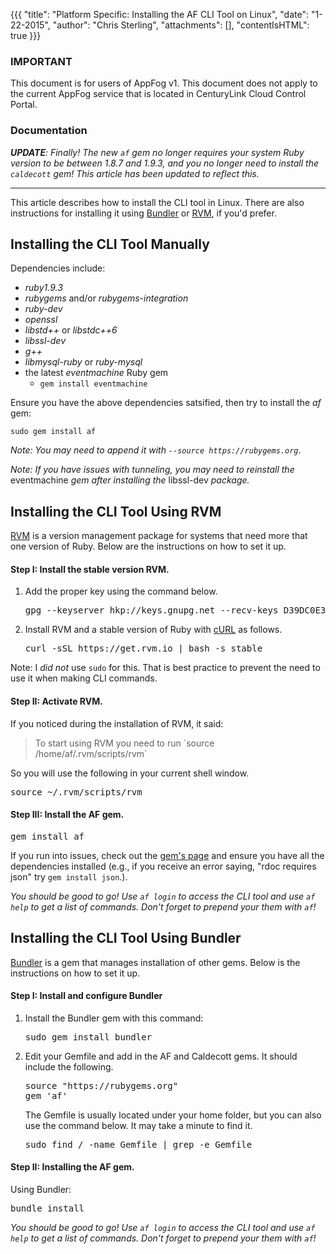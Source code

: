 {{{
  "title": "Platform Specific: Installing the AF CLI Tool on Linux",
  "date": "1-22-2015",
  "author": "Chris Sterling",
  "attachments": [],
  "contentIsHTML": true
}}}

### IMPORTANT

This document is for users of AppFog v1. This document does not apply to the current AppFog service that is located in CenturyLink Cloud Control Portal.

### Documentation

<p><em> <strong>UPDATE</strong>: Finally! The new <code>af</code> gem no longer requires your system Ruby version to be between 1.8.7 and 1.9.3, and you no longer need to install the <code>caldecott</code> gem! This article has been updated to reflect this. </em></p>
<hr />
<p>This article describes how to install the CLI tool in Linux. There are also instructions for installing it using <a href="#bundler">Bundler</a> or <a href="#rvm">RVM</a>, if you'd prefer.</p>
<h2>Installing the CLI Tool Manually</h2>
<p>Dependencies include:</p>
<ul>
<li><em>ruby1.9.3</em></li>
<li><em>rubygems</em> and/or <em>rubygems-integration</em></li>
<li><em>ruby-dev</em></li>
<li><em>openssl</em></li>
<li><em>libstd++</em> or <em>libstdc++6</em></li>
<li><em>libssl-dev</em></li>
<li><em>g++</em></li>
<li><em>libmysql-ruby</em> or <em>ruby-mysql</em></li>
<li>the latest <em>eventmachine</em> Ruby gem
<ul>
<li><code>gem install eventmachine</code></li>
</ul>
</li>
</ul>
<p>Ensure you have the above dependencies satsified, then try to install the <em>af</em> gem:</p>
<p><code>sudo gem install af</code></p>
<p><em>Note: You may need to append it with <code>--source https://rubygems.org</code></em>.</p>
<p><em>Note: If you have issues with tunneling, you may need to reinstall the </em>eventmachine<em> gem after installing the </em>libssl-dev<em> package.</em></p>
<h2><a name="rvm"></a>Installing the CLI Tool Using RVM</h2>
<p><a href="https://rvm.io">RVM</a> is a version management package for systems that need more that one version of Ruby. Below are the instructions on how to set it up.</p>
<h4>Step I: Install the stable version RVM.</h4>
<ol>
<li>Add the proper key using the command below.<br />
<pre>gpg --keyserver hkp://keys.gnupg.net --recv-keys D39DC0E3</pre>
</li>
<li>Install RVM and a stable version of Ruby with <a href="http://curl.haxx.se/docs/">cURL</a> as follows.<br />
<pre>curl -sSL https://get.rvm.io | bash -s stable</pre>
</li>
</ol>
<p>Note: I <em>did not</em> use <code>sudo</code> for this. That is best practice to prevent the need to use it when making CLI commands.</p>
<h4>Step II: Activate RVM.</h4>
<p>If you noticed during the installation of RVM, it said:</p>
<blockquote>To start using RVM you need to run `source /home/af/.rvm/scripts/rvm`</blockquote>
<p>So you will use the following in your current shell window.</p>
<pre>source ~/.rvm/scripts/rvm</pre>
<h4>Step III: Install the AF gem.</h4>
<pre>gem install af</pre>
<p>If you run into issues, check out the <a href="http://rubygems.org/gems/af">gem's page</a> and ensure you have all the dependencies installed (e.g., if you receive an error saying, "rdoc requires json" try <code>gem install json</code>.).</p>
<p><em>You should be good to go! Use <code>af login</code> to access the CLI tool and use <code>af help</code> to get a list of commands. Don't forget to prepend your them with <code>af</code>!</em></p>
<h2><a name="bundler"></a>Installing the CLI Tool Using Bundler</h2>
<p><a href="http://bundler.io/">Bundler</a> is a gem that manages installation of other gems. Below is the instructions on how to set it up.</p>
<h4>Step I: Install and configure Bundler</h4>
<ol>
<li>Install the Bundler gem with this command:<br />
<pre>sudo gem install bundler</pre>
</li>
<li>Edit your Gemfile and add in the AF and Caldecott gems. It should include the following.
<pre>source "https://rubygems.org"<br />gem 'af'</pre>
<p>The Gemfile is usually located under your home folder, but you can also use the command below. It may take a minute to find it.</p>
<pre>sudo find / -name Gemfile | grep -e Gemfile</pre>
</li>
</ol>
<h4>Step II: Installing the AF gem.</h4>
<p>Using Bundler:</p>
<pre>bundle install</pre>
<p><em>You should be good to go! Use <code>af login</code> to access the CLI tool and use <code>af help</code> to get a list of commands. Don't forget to prepend your them with <code>af</code>!</em></p>
